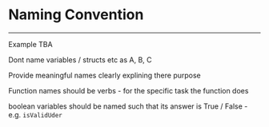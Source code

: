 # Naming Convention
---

Example TBA

Dont name variables / structs etc as A, B, C

Provide meaningful names clearly explining there purpose

Function names should be verbs - for the specific task the function does

boolean variables should be named such that its answer is True / False - e.g. `isValidUder`
